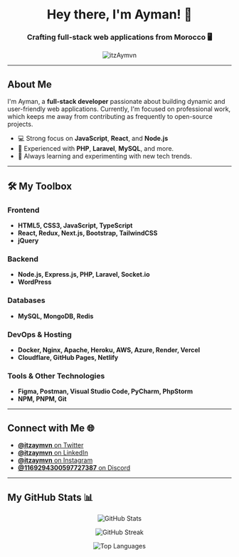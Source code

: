 <h1 align="center">Hey there, I'm Ayman! 👋</h1>
<h3 align="center">Crafting full-stack web applications from Morocco 🖥️</h3>

<p align="center">
  <img src="https://komarev.com/ghpvc/?username=itzAymvn&label=Profile%20Views&color=blueviolet&style=flat-square" alt="itzAymvn" />
</p>

---

## About Me

I'm Ayman, a **full-stack developer** passionate about building dynamic and user-friendly web applications. Currently, I'm focused on professional work, which keeps me away from contributing as frequently to open-source projects.

- 💻 Strong focus on **JavaScript**, **React**, and **Node.js**
- 🔧 Experienced with **PHP**, **Laravel**, **MySQL**, and more.
- 🌱 Always learning and experimenting with new tech trends.

---

## 🛠️ My Toolbox

### Frontend
- **HTML5, CSS3, JavaScript, TypeScript**
- **React, Redux, Next.js, Bootstrap, TailwindCSS**
- **jQuery**

### Backend
- **Node.js, Express.js, PHP, Laravel, Socket.io**
- **WordPress**

### Databases
- **MySQL, MongoDB, Redis**

### DevOps & Hosting
- **Docker, Nginx, Apache, Heroku, AWS, Azure, Render, Vercel**
- **Cloudflare, GitHub Pages, Netlify**

### Tools & Other Technologies
- **Figma, Postman, Visual Studio Code, PyCharm, PhpStorm**
- **NPM, PNPM, Git**

---

## Connect with Me 🌐

- [**@itzaymvn** on Twitter](https://twitter.com/itzaymvn)
- [**@itzaymvn** on LinkedIn](https://www.linkedin.com/in/aymvn/)
- [**@itzaymvn** on Instagram](https://www.instagram.com/itzaymvn)
- [**@1169294300597727387** on Discord](https://discord.com/users/1169294300597727387)

---

## My GitHub Stats 📊

<p align="center">
  <img src="https://github-readme-stats.vercel.app/api?username=itzAymvn&show_icons=true&theme=tokyonight&hide_border=true" alt="GitHub Stats" />
</p>

<p align="center">
  <img src="https://github-readme-streak-stats.herokuapp.com/?user=itzAymvn&theme=tokyonight&hide_border=true" alt="GitHub Streak" />
</p>

<p align="center">
  <img src="https://github-readme-stats.vercel.app/api/top-langs/?username=itzAymvn&layout=compact&theme=tokyonight&hide_border=true" alt="Top Languages" />
</p>
